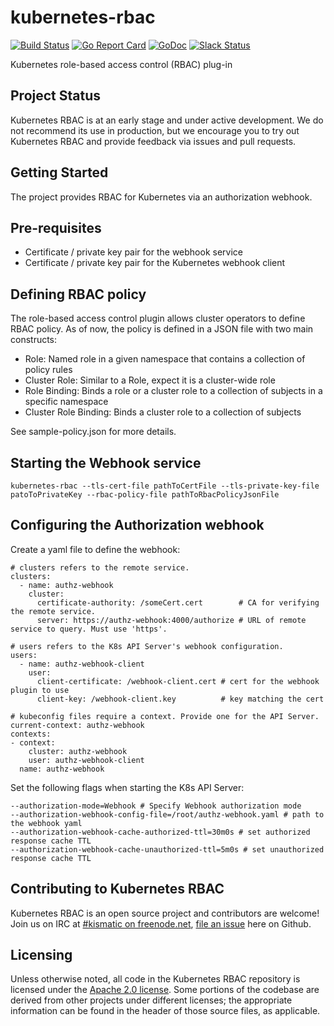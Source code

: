 # kubernetes-rbac
[![Build Status](https://travis-ci.org/kismatic/kubernetes-rbac.svg?branch=master)](https://travis-ci.org/kismatic/kubernetes-rbac)
[![Go Report Card](https://goreportcard.com/badge/github.com/kismatic/kubernetes-rbac)](https://goreportcard.com/report/github.com/kismatic/kubernetes-rbac)
[![GoDoc](https://godoc.org/github.com/kismatic/kubernetes-rbac?status.svg)](https://godoc.org/github.com/kismatic/kubernetes-rbac)
[![Slack Status](http://slack.k6c.io/badge.svg)](http://slack.k6c.io)

Kubernetes role-based access control (RBAC) plug-in

## Project Status

Kubernetes RBAC is at an early stage and under active development. We do not recommend its use in production, but we encourage you to try out Kubernetes RBAC and provide feedback via issues and pull requests.

## Getting Started
The project provides RBAC for Kubernetes via an authorization webhook.

Pre-requisites
--------------
* Certificate / private key pair for the webhook service
* Certificate / private key pair for the Kubernetes webhook client

Defining RBAC policy
--------------------
The role-based access control plugin allows cluster operators to define RBAC policy. As of now, the policy is defined in a JSON file with two main constructs:
* Role: Named role in a given namespace that contains a collection of policy rules 
* Cluster Role: Similar to a Role, expect it is a cluster-wide role
* Role Binding: Binds a role or a cluster role to a collection of subjects in a specific namespace
* Cluster Role Binding: Binds a cluster role to a collection of subjects

See sample-policy.json for more details.

Starting the Webhook service
----------------------------
```
kubernetes-rbac --tls-cert-file pathToCertFile --tls-private-key-file patoToPrivateKey --rbac-policy-file pathToRbacPolicyJsonFile 
```

Configuring the Authorization webhook
-------------------------------------
Create a yaml file to define the webhook:
```
# clusters refers to the remote service.
clusters:
  - name: authz-webhook
    cluster:
      certificate-authority: /someCert.cert        # CA for verifying the remote service.
      server: https://authz-webhook:4000/authorize # URL of remote service to query. Must use 'https'.

# users refers to the K8s API Server's webhook configuration.
users:
  - name: authz-webhook-client
    user:
      client-certificate: /webhook-client.cert # cert for the webhook plugin to use
      client-key: /webhook-client.key          # key matching the cert

# kubeconfig files require a context. Provide one for the API Server.
current-context: authz-webhook
contexts:
- context:
    cluster: authz-webhook
    user: authz-webhook-client
  name: authz-webhook
```

Set the following flags when starting the K8s API Server:
```
--authorization-mode=Webhook # Specify Webhook authorization mode
--authorization-webhook-config-file=/root/authz-webhook.yaml # path to the webhook yaml
--authorization-webhook-cache-authorized-ttl=30m0s # set authorized response cache TTL
--authorization-webhook-cache-unauthorized-ttl=5m0s # set unauthorized response cache TTL
```

## Contributing to Kubernetes RBAC

Kubernetes RBAC is an open source project and contributors are welcome!
Join us on IRC at [#kismatic on freenode.net](http://webchat.freenode.net/?channels=%23kismatic&uio=d4), [file an issue](https://github.com/kismatic/kubernetes-rbac/issues) here on Github.

## Licensing

Unless otherwise noted, all code in the Kubernetes RBAC repository is licensed under the [Apache 2.0 license](LICENSE). Some portions of the codebase are derived from other projects under different licenses; the appropriate information can be found in the header of those source files, as applicable.
